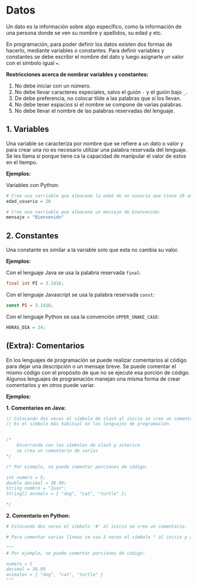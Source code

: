 # Datos

Un dato es la información sobre algo específico, como la información de una persona donde se ven su nombre y apellidos, su edad y etc.

En programación, para poder definir los datos existen dos formas de hacerlo, mediante variables o constantes.
Para definir variables y constantes se debe escribir el nombre del dato y luego asignarle un valor con el símbolo igual `=`.

**Restricciones acerca de nombrar variables y constantes:**
1. No debe iniciar con un número.
2. No debe llevar caracteres especiales, salvo el guión `-` y el guión bajo `_`.
3. De debe preferencia, no colocar tilde a las palabras que sí los llevan.
4. No debe tener espacios si el nombre se compone de varias palabras.
5. No debe llevar el nombre de las palabras reservadas del lenguaje.

## 1. Variables

Una variable se caracteriza por nombre que se refiere a un dato o valor y para crear una no es necesario utilizar una palabra reservada del lenguaje. Se les llama sí porque tiene ca la capacidad de manipular el valor de estos en el tiempo.

**Ejemplos:**

Variables con Python:

```python
# Cree una varriable que almacene la edad de un usuario que tiene 20 años:
edad_usuario = 20

# Cree una varriable que almacene un mensaje de bienvenida:
mensaje = "Bienvenido"
```

## 2. Constantes

Una constante es similar a la variable solo que esta no cambia su valor.


**Ejemplos:**

Con el lenguaje Java se usa la palabra reservada `final`:

```java
final int PI = 3.1416;
```

Con el lenguaje Javascript se usa la palabra reservada `const`:

```javascript
const PI = 3.1416;
```

Con el lenguaje Python se usa la convención `UPPER_SNAKE_CASE`:

```python
HORAS_DIA = 24;
```

## (Extra): Comentarios

En los lenguajes de programación se puede realizar comentarios al código para dejar una descripción o un mensaje breve. Se puede comentar el mismo código con el propósito de que no se ejecute esa porción de código. Algunos lenguajes de programación manejan una misma forma de crear comentarios y en otros puede variar.

**Ejemplos:**

**1. Comentarios en Java:**

```java
// Colocando dos veces el símbolo de slash al inicio se crea un comentario.
// Es el símbolo más habitual en los lenguajes de programación.


/*
    Encerrando con los símbolos de slash y asterico
    se crea un comentario de varias
*/

/* Por ejemplo, se puede comentar porciones de código:

int numero = 5;
double decimal = 38.99;
String nombre = "Juan";
String[] animals = { "dog", "cat", "turtle" };

*/
```

**2. Comentario en Python:**

```python
# Colocando dos veces el símbolo '#' al inicio se crea un comentario.

# Para comentar varias líneas se usa 3 veces el símbolo " al inicio y al final.

"""
# Por ejemplo, se puede comentar porciones de código:

numero = 5
decimal = 38.99
animales = { "dog", "cat", "turtle" }
"""
```

